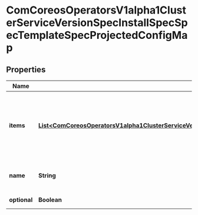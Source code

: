 
# ComCoreosOperatorsV1alpha1ClusterServiceVersionSpecInstallSpecSpecTemplateSpecProjectedConfigMap

## Properties
Name | Type | Description | Notes
------------ | ------------- | ------------- | -------------
**items** | [**List&lt;ComCoreosOperatorsV1alpha1ClusterServiceVersionSpecInstallSpecSpecTemplateSpecConfigMapItems&gt;**](ComCoreosOperatorsV1alpha1ClusterServiceVersionSpecInstallSpecSpecTemplateSpecConfigMapItems.md) | If unspecified, each key-value pair in the Data field of the referenced ConfigMap will be projected into the volume as a file whose name is the key and content is the value. If specified, the listed keys will be projected into the specified paths, and unlisted keys will not be present. If a key is specified which is not present in the ConfigMap, the volume setup will error unless it is marked optional. Paths must be relative and may not contain the &#39;..&#39; path or start with &#39;..&#39;. |  [optional]
**name** | **String** | Name of the referent. More info: https://kubernetes.io/docs/concepts/overview/working-with-objects/names/#names TODO: Add other useful fields. apiVersion, kind, uid? |  [optional]
**optional** | **Boolean** | Specify whether the ConfigMap or its keys must be defined |  [optional]



